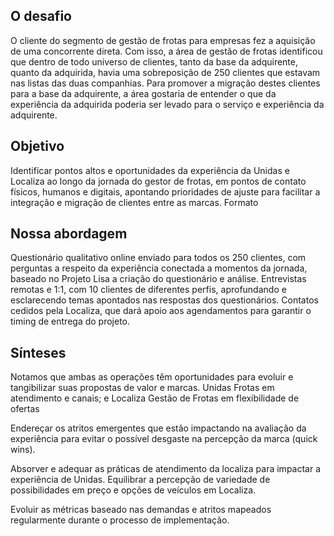 ## O desafio

O cliente do segmento de gestão de frotas para empresas fez a aquisição de uma concorrente direta. Com isso, a área de gestão de frotas identificou que dentro de todo universo de clientes, tanto da base da adquirente, quanto da adquirida, havia uma sobreposição de 250 clientes que estavam nas listas das duas companhias. Para promover a migração destes clientes para a base da adquirente, a área gostaria de entender o que da experiência da adquirida poderia ser levado para o serviço e experiência da adquirente.

## Objetivo

Identificar pontos altos e oportunidades da experiência da Unidas e Localiza ao longo da jornada do gestor de frotas, em pontos de contato físicos, humanos e digitais, apontando prioridades de ajuste para facilitar a integração e migração de clientes entre as marcas.
Formato

## Nossa abordagem

Questionário qualitativo online enviado para todos os 250 clientes, com perguntas a respeito da experiência conectada a momentos da jornada, baseado no Projeto Lisa a criação do questionário e análise.
Entrevistas remotas e 1:1, com 10 clientes de diferentes perfis, aprofundando e
esclarecendo temas apontados nas respostas dos questionários. Contatos cedidos pela
Localiza, que dará apoio aos agendamentos para garantir o timing de entrega do projeto.

## Sínteses

Notamos que ambas as operações têm oportunidades para evoluir e tangibilizar suas propostas de valor e marcas. Unidas Frotas em atendimento e canais; e Localiza Gestão de Frotas em flexibilidade de ofertas

Endereçar os atritos emergentes que estão impactando na avaliação da experiência para evitar o possível desgaste na percepção da marca (quick wins).

Absorver e adequar as práticas de atendimento da localiza para impactar a experiência de Unidas.
Equilibrar a percepção de variedade de possibilidades em preço e opções de
veículos em Localiza.

Evoluir as métricas baseado nas demandas e atritos
mapeados regularmente durante o processo de
implementação.
